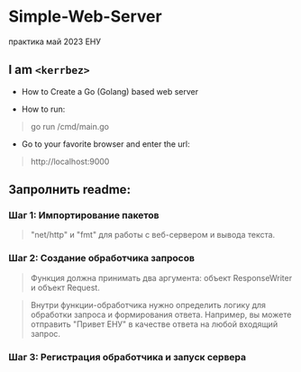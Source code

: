 # Simple-Web-Server
практика май 2023 ЕНУ


## I am `<kerrbez>`

- How to Create a Go (Golang) based web server 
> 
- How to run:
> go run /cmd/main.go
- Go to your favorite browser and enter the url: 

>http://localhost:9000

## Запролнить readme:

### Шаг 1: Импортирование пакетов
 > "net/http" и "fmt" для работы с веб-сервером и вывода текста.

### Шаг 2: Создание обработчика запросов
> Функция должна принимать два аргумента: объект ResponseWriter и объект Request.

> Внутри функции-обработчика нужно определить логику для обработки запроса и формирования ответа. Например, вы можете отправить "Привет ЕНУ" в качестве ответа на любой входящий запрос.

### Шаг 3: Регистрация обработчика и запуск сервера
